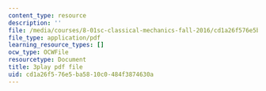 ```yaml
---
content_type: resource
description: ''
file: /media/courses/8-01sc-classical-mechanics-fall-2016/cd1a26f576e5ba5810c0484f3874630a_gWLC3r6EHl0.pdf
file_type: application/pdf
learning_resource_types: []
ocw_type: OCWFile
resourcetype: Document
title: 3play pdf file
uid: cd1a26f5-76e5-ba58-10c0-484f3874630a
---
```

